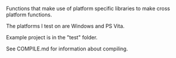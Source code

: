 Functions that make use of platform specific libraries to make cross platform functions.

The platforms I test on are Windows and PS Vita.

Example project is in the "test" folder.

See COMPILE.md for information about compiling.